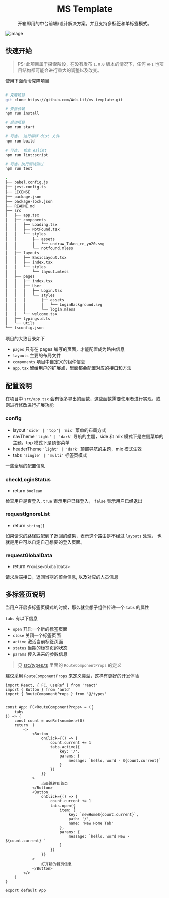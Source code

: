<h1 align="center">MS Template</h1>

<div align="center">
    开箱即用的中台前端/设计解决方案。并且支持多标签和单标签模式。
</div>

![image](https://user-images.githubusercontent.com/91561865/142795569-6ae1150f-f3de-4857-9833-1f7590a81066.png)


## 快速开始

> PS: 此项目属于探索阶段，在没有发布 `1.0.0` 版本的情况下，任何 `API` 也项目结构都可能会进行重大的调整以及改变。


使用下面命令克隆项目

```sh

# 克隆项目
git clone https://github.com/Web-Lif/ms-template.git

# 安装依赖 
npm run install 

# 启动项目
npm run start 

# 可选， 进行编译 dist 文件
npm run build

# 可选， 检查 eslint
npm run lint:script

# 可选，执行测试测过
npm run test
```


```sh
.
├── babel.config.js
├── jest.config.ts
├── LICENSE
├── package.json
├── package-lock.json
├── README.md
├── src                   
│   ├── app.tsx  
│   ├── components    
│   │   ├── Loading.tsx
│   │   ├── NotFound.tsx
│   │   └── styles
│   │       ├── assets
│   │       │   └── undraw_Taken_re_yn20.svg
│   │       └── notfound.mless
│   ├── layouts
│   │   ├── BasicLayout.tsx
│   │   ├── index.tsx
│   │   └── styles
│   │       └── layout.mless
│   ├── pages
│   │   ├── index.tsx
│   │   ├── User
│   │   │   ├── Login.tsx
│   │   │   └── styles
│   │   │       ├── assets
│   │   │       │   └── LoginBackground.svg
│   │   │       └── login.mless
│   │   └── welcome.tsx
│   ├── typings.d.ts
│   └── utils
└── tsconfig.json
```

项目的大致目录如下

- `pages` 只有在 pages 编写的页面，才能配置成为路由信息
- `layouts` 主要的布局文件
- `components` 项目中自定义的组件信息
- `app.tsx` 留给用户的扩展点，里面都会配置对应的接口和方法

## 配置说明

在项目中 `src/app.tsx` 会有很多导出的函数，这些函数需要使用者进行实现，或则进行修改进行扩展功能


### config

- layout `'side' | 'top'| 'mix'`   菜单的布局方式
- navTheme `'light' | 'dark'`  导航的主题，side 和 mix 模式下是左侧菜单的主题，top 模式下是顶部菜单
- headerTheme  `'light' | 'dark'`  顶部导航的主题，mix 模式生效
- tabs `'single' | 'multi'`  标签页模式 

一些全局的配置信息

### checkLoginStatus

- return `boolean`

检查用户是否登入, `true` 表示用户已经登入， `false` 表示用户已经退出

### requestIgnoreList 

- return `string[]`

如果请求的路径匹配到了返回的结果，表示这个路由是不经过 `layouts` 处理， 也就是用户可以自定自己想要的登入页面。

### requestGlobalData

- return `Promise<GlobalData>`

请求后端接口，返回当期的菜单信息, 以及对应的人员信息


## 多标签页说明

当用户开启多标签页模式的时候，那么就会想子组件传递一个 `tabs` 的属性

`tabs` 有以下信息

- `open` 开启一个新的标签页面
- `close` 关闭一个标签页面
- `active` 激活当前标签页面
- `status` 当期的标签页的状态
- `params` 传入进来的参数信息

> 见 [src/types.ts](./src/types.ts) 里面的 `RouteComponentProps` 的定义


建议采用 `RouteComponentProps` 来定义类型，这样有更好的开发体验


```tsx
import React, { FC, useRef } from 'react'
import { Button } from 'antd'
import { RouteComponentProps } from '@/types'


const App: FC<RouteComponentProps> = ({
    tabs
}) => {
    const count = useRef<number>(0)
    return  (
        <>
            <Button
                onClick={() => {
                    count.current += 1
                    tabs.active({
                        key: '/',
                        params: {
                            message: `hello, word - ${count.current}`
                        }
                    })
                }}
            >
                点击跳转到首页
            </Button>
            <Button
                onClick={() => {
                    count.current += 1
                    tabs.open({
                        item: {
                            key: `newHome${count.current}`,
                            path: '/',
                            name: 'New Home Tab'
                        },
                        params: {
                            message: `hello, word New - ${count.current} `
                        }
                    })
                }}
            >
                打开新的首页信息
            </Button>
        </>
    )
}

export default App
```
